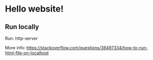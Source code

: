 # Hello website!

## Run locally

Run: http-server

More info: https://stackoverflow.com/questions/38497334/how-to-run-html-file-on-localhost